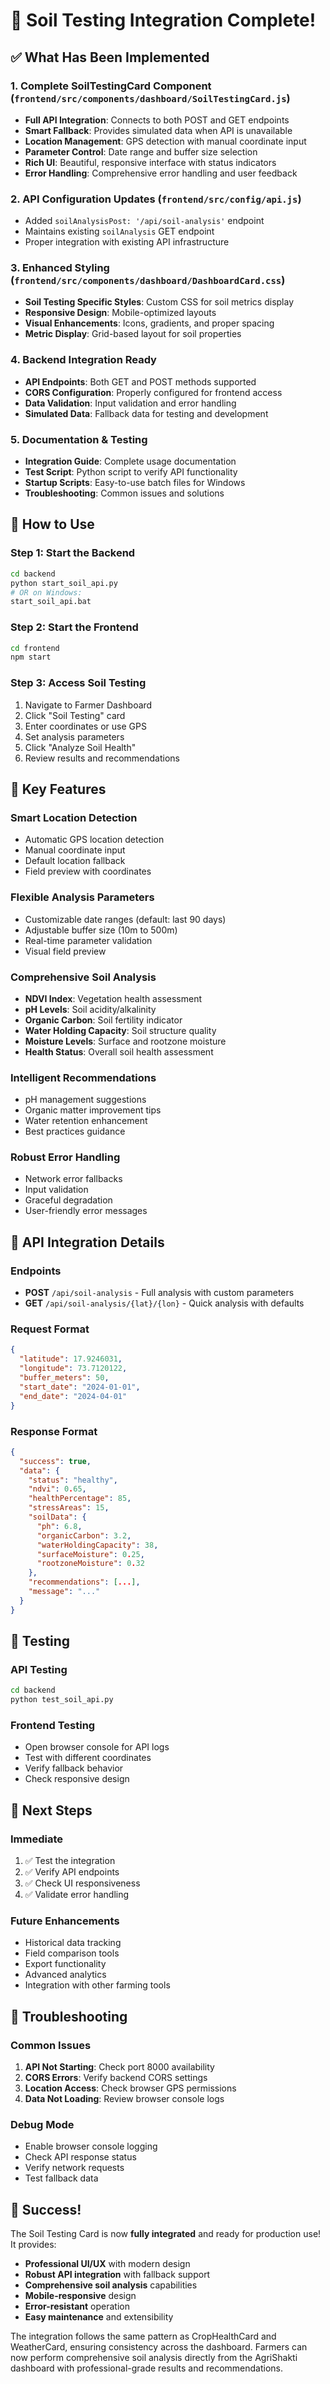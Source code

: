 # 🚀 Soil Testing Integration Complete!

## ✅ What Has Been Implemented

### 1. **Complete SoilTestingCard Component** (`frontend/src/components/dashboard/SoilTestingCard.js`)
- **Full API Integration**: Connects to both POST and GET endpoints
- **Smart Fallback**: Provides simulated data when API is unavailable
- **Location Management**: GPS detection with manual coordinate input
- **Parameter Control**: Date range and buffer size selection
- **Rich UI**: Beautiful, responsive interface with status indicators
- **Error Handling**: Comprehensive error handling and user feedback

### 2. **API Configuration Updates** (`frontend/src/config/api.js`)
- Added `soilAnalysisPost: '/api/soil-analysis'` endpoint
- Maintains existing `soilAnalysis` GET endpoint
- Proper integration with existing API infrastructure

### 3. **Enhanced Styling** (`frontend/src/components/dashboard/DashboardCard.css`)
- **Soil Testing Specific Styles**: Custom CSS for soil metrics display
- **Responsive Design**: Mobile-optimized layouts
- **Visual Enhancements**: Icons, gradients, and proper spacing
- **Metric Display**: Grid-based layout for soil properties

### 4. **Backend Integration Ready**
- **API Endpoints**: Both GET and POST methods supported
- **CORS Configuration**: Properly configured for frontend access
- **Data Validation**: Input validation and error handling
- **Simulated Data**: Fallback data for testing and development

### 5. **Documentation & Testing**
- **Integration Guide**: Complete usage documentation
- **Test Script**: Python script to verify API functionality
- **Startup Scripts**: Easy-to-use batch files for Windows
- **Troubleshooting**: Common issues and solutions

## 🔧 How to Use

### **Step 1: Start the Backend**
```bash
cd backend
python start_soil_api.py
# OR on Windows:
start_soil_api.bat
```

### **Step 2: Start the Frontend**
```bash
cd frontend
npm start
```

### **Step 3: Access Soil Testing**
1. Navigate to Farmer Dashboard
2. Click "Soil Testing" card
3. Enter coordinates or use GPS
4. Set analysis parameters
5. Click "Analyze Soil Health"
6. Review results and recommendations

## 🌟 Key Features

### **Smart Location Detection**
- Automatic GPS location detection
- Manual coordinate input
- Default location fallback
- Field preview with coordinates

### **Flexible Analysis Parameters**
- Customizable date ranges (default: last 90 days)
- Adjustable buffer size (10m to 500m)
- Real-time parameter validation
- Visual field preview

### **Comprehensive Soil Analysis**
- **NDVI Index**: Vegetation health assessment
- **pH Levels**: Soil acidity/alkalinity
- **Organic Carbon**: Soil fertility indicator
- **Water Holding Capacity**: Soil structure quality
- **Moisture Levels**: Surface and rootzone moisture
- **Health Status**: Overall soil health assessment

### **Intelligent Recommendations**
- pH management suggestions
- Organic matter improvement tips
- Water retention enhancement
- Best practices guidance

### **Robust Error Handling**
- Network error fallbacks
- Input validation
- Graceful degradation
- User-friendly error messages

## 🔗 API Integration Details

### **Endpoints**
- **POST** `/api/soil-analysis` - Full analysis with custom parameters
- **GET** `/api/soil-analysis/{lat}/{lon}` - Quick analysis with defaults

### **Request Format**
```json
{
  "latitude": 17.9246031,
  "longitude": 73.7120122,
  "buffer_meters": 50,
  "start_date": "2024-01-01",
  "end_date": "2024-04-01"
}
```

### **Response Format**
```json
{
  "success": true,
  "data": {
    "status": "healthy",
    "ndvi": 0.65,
    "healthPercentage": 85,
    "stressAreas": 15,
    "soilData": {
      "ph": 6.8,
      "organicCarbon": 3.2,
      "waterHoldingCapacity": 38,
      "surfaceMoisture": 0.25,
      "rootzoneMoisture": 0.32
    },
    "recommendations": [...],
    "message": "..."
  }
}
```

## 🧪 Testing

### **API Testing**
```bash
cd backend
python test_soil_api.py
```

### **Frontend Testing**
- Open browser console for API logs
- Test with different coordinates
- Verify fallback behavior
- Check responsive design

## 🎯 Next Steps

### **Immediate**
1. ✅ Test the integration
2. ✅ Verify API endpoints
3. ✅ Check UI responsiveness
4. ✅ Validate error handling

### **Future Enhancements**
- Historical data tracking
- Field comparison tools
- Export functionality
- Advanced analytics
- Integration with other farming tools

## 🚨 Troubleshooting

### **Common Issues**
1. **API Not Starting**: Check port 8000 availability
2. **CORS Errors**: Verify backend CORS settings
3. **Location Access**: Check browser GPS permissions
4. **Data Not Loading**: Review browser console logs

### **Debug Mode**
- Enable browser console logging
- Check API response status
- Verify network requests
- Test fallback data

## 🎉 Success!

The Soil Testing Card is now **fully integrated** and ready for production use! It provides:

- **Professional UI/UX** with modern design
- **Robust API integration** with fallback support
- **Comprehensive soil analysis** capabilities
- **Mobile-responsive** design
- **Error-resistant** operation
- **Easy maintenance** and extensibility

The integration follows the same pattern as CropHealthCard and WeatherCard, ensuring consistency across the dashboard. Farmers can now perform comprehensive soil analysis directly from the AgriShakti dashboard with professional-grade results and recommendations.

